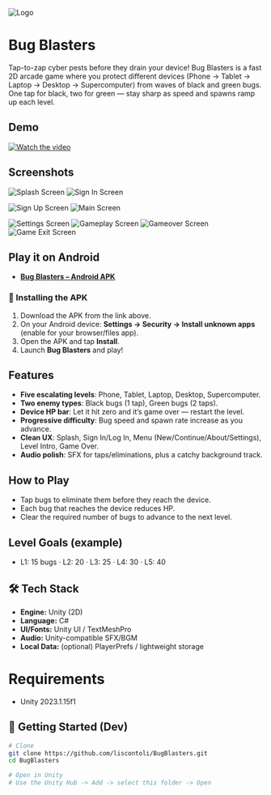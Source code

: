 ![Logo](Screenshots/BB_Logo.png)

# Bug Blasters

Tap-to-zap cyber pests before they drain your device! Bug Blasters is a fast 2D arcade game where you protect different devices (Phone → Tablet → Laptop → Desktop → Supercomputer) from waves of black and green bugs. One tap for black, two for green — stay sharp as speed and spawns ramp up each level.

## Demo
[![Watch the video](https://img.youtube.com/vi/YCXQ6P1dW1s/maxresdefault.jpg)](https://youtu.be/YCXQ6P1dW1s?si=1vGszuv-H5wOI1dj)

## Screenshots
![Splash Screen](Screenshots/BB_SplashScreen.png)
![Sign In Screen](Screenshots/BB_SignInScreen.png)

![Sign Up Screen](Screenshots/BB_SignUpScreen.png)
![Main Screen](Screenshots/BB_MainScreen.png)

![Settings Screen](Screenshots/BB_SettingsScreen.png)
![Gameplay Screen](Screenshots/BB_GameplayScreen.png)
![Gameover Screen](Screenshots/BB_GameoverScreen.png)
![Game Exit Screen](Screenshots/BB_GameExitScreen.png)

## Play it on Android
- **[Bug Blasters – Android APK](BB_ANDROID_APK/BB_Final.apk)**

### 📲 Installing the APK
1. Download the APK from the link above.
2. On your Android device: **Settings → Security → Install unknown apps** (enable for your browser/files app).
3. Open the APK and tap **Install**.
4. Launch **Bug Blasters** and play!


## Features
- **Five escalating levels**: Phone, Tablet, Laptop, Desktop, Supercomputer.
- **Two enemy types**: Black bugs (1 tap), Green bugs (2 taps).
- **Device HP bar**: Let it hit zero and it’s game over — restart the level.
- **Progressive difficulty**: Bug speed and spawn rate increase as you advance.
- **Clean UX**: Splash, Sign In/Log In, Menu (New/Continue/About/Settings), Level Intro, Game Over.
- **Audio polish**: SFX for taps/eliminations, plus a catchy background track.

## How to Play
- Tap bugs to eliminate them before they reach the device.
- Each bug that reaches the device reduces HP.
- Clear the required number of bugs to advance to the next level.

## Level Goals (example)
- L1: 15 bugs · L2: 20 · L3: 25 · L4: 30 · L5: 40

## 🛠 Tech Stack
- **Engine:** Unity (2D)
- **Language:** C#
- **UI/Fonts:** Unity UI / TextMeshPro
- **Audio:** Unity-compatible SFX/BGM
- **Local Data:** (optional) PlayerPrefs / lightweight storage

# Requirements

- Unity 2023.1.15f1


## 🚀 Getting Started (Dev)
```bash
# Clone
git clone https://github.com/liscontoli/BugBlasters.git
cd BugBlasters

# Open in Unity
# Use the Unity Hub -> Add -> select this folder -> Open

